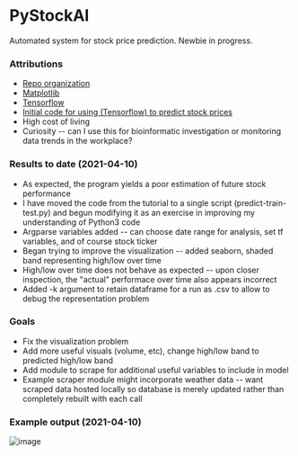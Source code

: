 # PyStockAI
Automated system for stock price prediction. Newbie in progress.


### Attributions  
 * [Repo organization](https://docs.python-guide.org/writing/structure/)  
 * [Matplotlib](https://matplotlib.org/)  
 * [Tensorflow](https://www.tensorflow.org/)  
 * [Initial code for using (Tensorflow) to predict stock prices](https://www.thepythoncode.com/article/stock-price-prediction-in-python-using-tensorflow-2-and-keras)  
 * High cost of living  
 * Curiosity -- can I use this for bioinformatic investigation or monitoring data trends in the workplace?

### Results to date (2021-04-10)
 * As expected, the program yields a poor estimation of future stock performance
 * I have moved the code from the tutorial to a single script (predict-train-test.py) and begun modifying it as an exercise in improving my understanding of Python3 code
 * Argparse variables added -- can choose date range for analysis, set tf variables, and of course stock ticker
 * Began trying to improve the visualization -- added seaborn, shaded band representing high/low over time
 * High/low over time does not behave as expected -- upon closer inspection, the "actual" performace over time also appears incorrect
 * Added -k argument to retain dataframe for a run as .csv to allow to debug the representation problem

### Goals
 * Fix the visualization problem
 * Add more useful visuals (volume, etc), change high/low band to predicted high/low band
 * Add module to scrape for additional useful variables to include in model
 * Example scraper module might incorporate weather data -- want scraped data hosted locally so database is merely updated rather than completely rebuilt with each call

### Example output (2021-04-10)
![image](https://user-images.githubusercontent.com/47641830/114779654-3ac3d800-9d2b-11eb-97a5-9ddf37953a9b.png)

